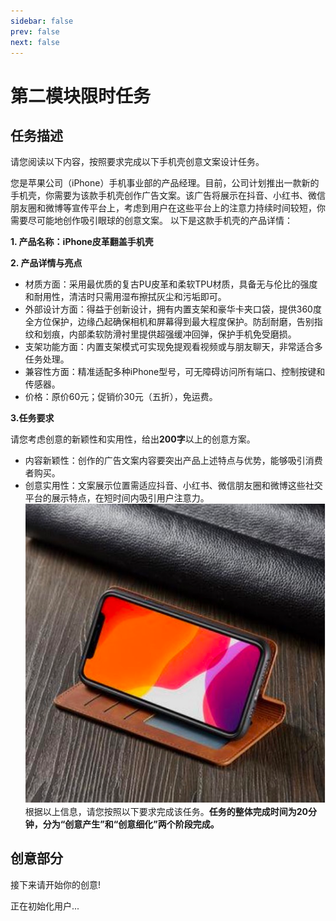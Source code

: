 ```yaml
---
sidebar: false
prev: false
next: false
---
```


<script setup>
import { onMounted, ref } from 'vue';
import ChatGPT from '/.vitepress/components/ChatGPT.vue';
import { promptUserID } from '/.vitepress/utils/inputID.ts';

const userID = ref('');
const isUserIDSet = ref(false);

// 弹出框要求用户输入ID并创建用户
const initializeUser = async () => {
    try {
        const id = await promptUserID(); // 弹出输入框，返回用户输入的ID
        userID.value = id;
        isUserIDSet.value = true;
    } catch (error) {
        alert('用户创建失败：' + error.message);
    }
};


onMounted(() => {
    initializeUser().then(() => {
    // 确保用户ID设置完成后再初始化组件
    isUserIDSet.value = true
  })

});
</script>
# 第二模块限时任务

## 任务描述

请您阅读以下内容，按照要求完成以下手机壳创意文案设计任务。

您是苹果公司（iPhone）手机事业部的产品经理。目前，公司计划推出一款新的手机壳，你需要为该款手机壳创作广告文案。该广告将展示在抖音、小红书、微信朋友圈和微博等宣传平台上，考虑到用户在这些平台上的注意力持续时间较短，你需要尽可能地创作吸引眼球的创意文案。
以下是这款手机壳的产品详情：

**1. 产品名称：iPhone皮革翻盖手机壳**

**2. 产品详情与亮点**

- 材质方面：采用最优质的复古PU皮革和柔软TPU材质，具备无与伦比的强度和耐用性，清洁时只需用湿布擦拭灰尘和污垢即可。
- 外部设计方面：得益于创新设计，拥有内置支架和豪华卡夹口袋，提供360度全方位保护，边缘凸起确保相机和屏幕得到最大程度保护。防刮耐磨，告别指纹和划痕，内部柔软防滑衬里提供超强缓冲回弹，保护手机免受磨损。
- 支架功能方面：内置支架模式可实现免提观看视频或与朋友聊天，非常适合多任务处理。
- 兼容性方面：精准适配多种iPhone型号，可无障碍访问所有端口、控制按键和传感器。
- 价格：原价60元；促销价30元（五折），免运费。

**3.任务要求**

  请您考虑创意的新颖性和实用性，给出**200字**以上的创意方案。

- 内容新颖性：创作的广告文案内容要突出产品上述特点与优势，能够吸引消费者购买。
- 创意实用性：文案展示位置需适应抖音、小红书、微信朋友圈和微博这些社交平台的展示特点，在短时间内吸引用户注意力。
![Alt text](image.png)
根据以上信息，请您按照以下要求完成该任务。**任务的整体完成时间为20分钟，分为“创意产生”和“创意细化”两个阶段完成。**

## 创意部分
接下来请开始你的创意!
<div v-if="isUserIDSet">
<Suspense >
    <ChatGPT :userID="userID"  />
</Suspense>
</div>
<div v-else class="loading">
正在初始化用户...
</div>


